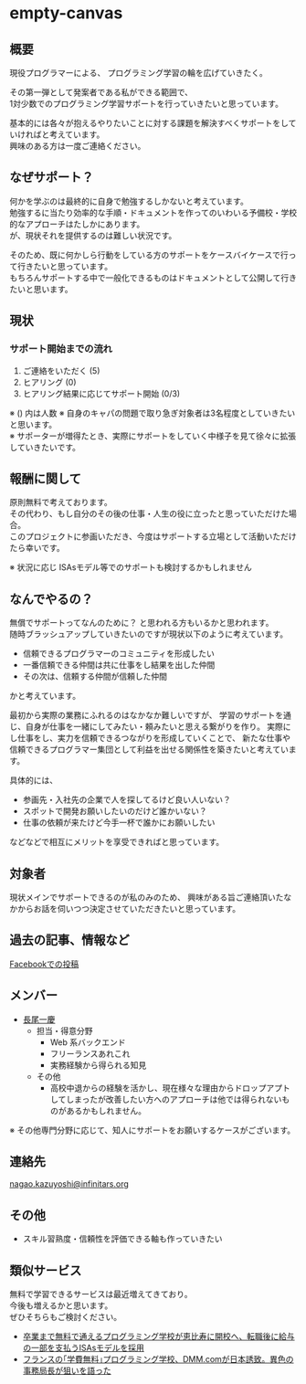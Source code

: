 # empty-canvas

## 概要

現役プログラマーによる、
プログラミング学習の輪を広げていきたく。

その第一弾として発案者である私ができる範囲で、  
1対少数でのプログラミング学習サポートを行っていきたいと思っています。

基本的には各々が抱えるやりたいことに対する課題を解決すべくサポートをしていければと考えています。  
興味のある方は一度ご連絡ください。

## なぜサポート？

何かを学ぶのは最終的に自身で勉強するしかないと考えています。  
勉強するに当たり効率的な手順・ドキュメントを作ってのいわいる予備校・学校的なアプローチはたしかにあります。  
が、現状それを提供するのは難しい状況です。  

そのため、既に何かしら行動をしている方のサポートをケースバイケースで行って行きたいと思っています。  
もちろんサポートする中で一般化できるものはドキュメントとして公開して行きたいと思います。  

## 現状

###  サポート開始までの流れ

1. ご連絡をいただく (5)
2. ヒアリング (0)
3. ヒアリング結果に応じてサポート開始 (0/3)

※ () 内は人数
※ 自身のキャパの問題で取り急ぎ対象者は3名程度としていきたいと思います。  
※ サポーターが増得たとき、実際にサポートをしていく中様子を見て徐々に拡張していきたいです。

## 報酬に関して

原則無料で考えております。  
その代わり、もし自分のその後の仕事・人生の役に立ったと思っていただけた場合。  
このプロジェクトに参画いただき、今度はサポートする立場として活動いただけたら幸いです。

※ 状況に応じ ISAsモデル等でのサポートも検討するかもしれません

## なんでやるの？

無償でサポートってなんのために？
と思われる方もいるかと思われます。  
随時ブラッシュアップしていきたいのですが現状以下のように考えています。

* 信頼できるプログラマーのコミュニティを形成したい
* 一番信頼できる仲間は共に仕事をし結果を出した仲間
* その次は、信頼する仲間が信頼した仲間

かと考えています。

最初から実際の業務にふれるのはなかなか難しいですが、
学習のサポートを通じ、自身が仕事を一緒にしてみたい・頼みたいと思える繋がりを作り。
実際にし仕事をし、実力を信頼できるつながりを形成していくことで、
新たな仕事や信頼できるプログラマー集団として利益を出せる関係性を築きたいと考えています。

具体的には、
* 参画先・入社先の企業で人を探してるけど良い人いない？
* スポットで開発お願いしたいのだけど誰かいない？
* 仕事の依頼が来たけど今手一杯で誰かにお願いしたい

などなどで相互にメリットを享受できればと思っています。


## 対象者

現状メインでサポートできるのが私のみのため、
興味がある旨ご連絡頂いたなかからお話を伺いつつ決定させていただきたいと思っています。

## 過去の記事、情報など

[Facebookでの投稿](https://www.facebook.com/nkazuyoshi/posts/2503451683275505)

## メンバー

* [長尾一慶](https://www.linkedin.com/in/%E4%B8%80%E6%85%B6-%E9%95%B7%E5%B0%BE-35452a13b/)
    * 担当・得意分野
        * Web 系バックエンド
        * フリーランスあれこれ
        * 実務経験から得られる知見
    * その他
        * 高校中退からの経験を活かし、現在様々な理由からドロップアプトしてしまったが改善したい方へのアプローチは他では得られないものがあるかもしれません。
    

※ その他専門分野に応じて、知人にサポートをお願いするケースがございます。

## 連絡先

nagao.kazuyoshi@infinitars.org 

## その他

* スキル習熟度・信頼性を評価できる軸も作っていきたい

## 類似サービス

無料で学習できるサービスは最近増えてきており。  
今後も増えるかと思います。  
ぜひそちらもご検討ください。

* [卒業まで無料で通えるプログラミング学校が恵比寿に開校へ、転職後に給与の一部を支払うISAsモデルを採用](https://jp.techcrunch.com/2019/11/29/labot/?fbclid=IwAR2semf0odihMtIsh523S2DtnoxCm7ss4-Tr1uqqAg5jL8V93hQCxB2z4_4)
* [フランスの｢学費無料｣プログラミング学校、DMM.comが日本誘致。異色の事務局長が狙いを語った](https://www.businessinsider.jp/post-203263?fbclid=IwAR0s57GmI0BYK4pnxqiP4KbKwjKgeerL2NEqWXN5cJILSpHgkqP_nxQopBE)

